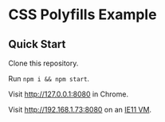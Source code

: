# CSS Polyfills Example

## Quick Start

Clone this repository.

Run `npm i && npm start`.

Visit http://127.0.0.1:8080 in Chrome.

Visit http://192.168.1.73:8080 on an [IE11 VM](https://developer.microsoft.com/en-us/microsoft-edge/tools/vms/).
